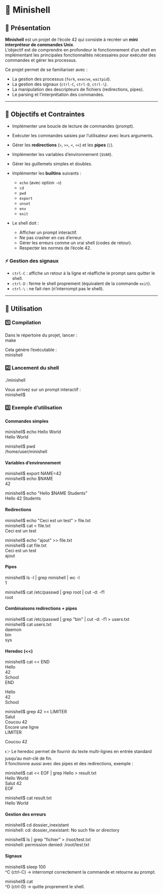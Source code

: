 # 🐚 Minishell

## 📖 Présentation
**Minishell** est un projet de l’école 42 qui consiste à recréer un **mini interpréteur de commandes Unix**.  
L’objectif est de comprendre en profondeur le fonctionnement d’un shell en implémentant les principales fonctionnalités nécessaires pour exécuter des commandes et gérer les processus.  

Ce projet permet de se familiariser avec :  
- La gestion des processus (`fork`, `execve`, `waitpid`).  
- La gestion des signaux (`ctrl-C`, `ctrl-D`, `ctrl-\`).  
- La manipulation des descripteurs de fichiers (redirections, pipes).  
- Le parsing et l’interprétation des commandes.  

---

## 🎯 Objectifs et Contraintes
- Implémenter une boucle de lecture de commandes (prompt).  
- Exécuter les commandes saisies par l’utilisateur avec leurs arguments.  
- Gérer les **redirections** (`>`, `>>`, `<`, `<<`) et les **pipes** (`|`).  
- Implémenter les variables d’environnement (`$VAR`).  
- Gérer les guillemets simples et doubles.  
- Implémenter les **builtins** suivants :  
  - `echo` (avec option `-n`)  
  - `cd`  
  - `pwd`  
  - `export`  
  - `unset`  
  - `env`  
  - `exit`  

- Le shell doit :  
  - Afficher un prompt interactif.  
  - Ne pas crasher en cas d’erreur.  
  - Gérer les erreurs comme un vrai shell (codes de retour).  
  - Respecter les normes de l’école 42.  

### ⚡ Gestion des signaux
- `ctrl-C` : affiche un retour à la ligne et réaffiche le prompt sans quitter le shell.  
- `ctrl-D` : ferme le shell proprement (équivalent de la commande `exit`).  
- `ctrl-\` : ne fait rien (n’interrompt pas le shell).  

---

## 🚀 Utilisation

### 1️⃣ Compilation
Dans le répertoire du projet, lancer :  
make  

Cela génère l’exécutable :  
minishell  

### 2️⃣ Lancement du shell
./minishell  

Vous arrivez sur un prompt interactif :  
minishell$  

### 3️⃣ Exemple d’utilisation

#### Commandes simples
minishell$ echo Hello World  
Hello World  

minishell$ pwd  
/home/user/minishell  

#### Variables d’environnement
minishell$ export NAME=42  
minishell$ echo $NAME  
42  

minishell$ echo "Hello $NAME Students"  
Hello 42 Students  

#### Redirections
minishell$ echo "Ceci est un test" > file.txt  
minishell$ cat < file.txt  
Ceci est un test  

minishell$ echo "ajout" >> file.txt  
minishell$ cat file.txt  
Ceci est un test  
ajout  

#### Pipes
minishell$ ls -l | grep minishell | wc -l  
1  

minishell$ cat /etc/passwd | grep root | cut -d: -f1  
root  

#### Combinaisons redirections + pipes
minishell$ cat /etc/passwd | grep "bin" | cut -d: -f1 > users.txt  
minishell$ cat users.txt  
daemon  
bin  
sys  

#### Heredoc (<<)
minishell$ cat << END  
Hello  
42  
School  
END  

Hello  
42  
School  

minishell$ grep 42 << LIMITER  
Salut  
Coucou 42  
Encore une ligne  
LIMITER  

Coucou 42  

👉 Le heredoc permet de fournir du texte multi-lignes en entrée standard jusqu’au mot-clé de fin.  
Il fonctionne aussi avec des pipes et des redirections, exemple :  

minishell$ cat << EOF | grep Hello > result.txt  
Hello World  
Salut 42  
EOF  

minishell$ cat result.txt  
Hello World  

#### Gestion des erreurs
minishell$ cd dossier_inexistant  
minishell: cd: dossier_inexistant: No such file or directory  

minishell$ ls | grep "fichier" > /root/test.txt  
minishell: permission denied: /root/test.txt  

#### Signaux
minishell$ sleep 100  
^C   (ctrl-C) → interrompt correctement la commande et retourne au prompt.  

minishell$ cat  
^D   (ctrl-D) → quitte proprement le shell.  


